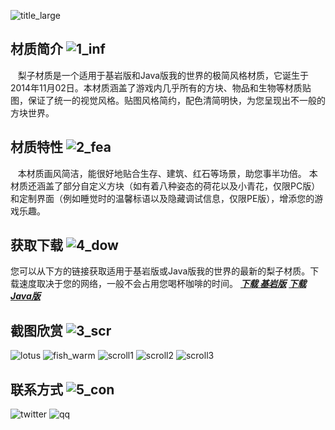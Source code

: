 ![title_large](https://ooo.0o0.ooo/2018/04/15/5ad347e900ee4.png)
## 材质简介 ![1_inf](https://ooo.0o0.ooo/2018/04/15/5ad356c68a689.png)
    梨子材质是一个适用于基岩版和Java版我的世界的极简风格材质，它诞生于2014年11月02日。本材质涵盖了游戏内几乎所有的方块、物品和生物等材质贴图，保证了统一的视觉风格。贴图风格简约，配色清简明快，为您呈现出不一般的方块世界。
## 材质特性 ![2_fea](https://ooo.0o0.ooo/2018/04/15/5ad356d28e7e4.png)
    本材质画风简洁，能很好地贴合生存、建筑、红石等场景，助您事半功倍。
    本材质还涵盖了部分自定义方块（如有着八种姿态的荷花以及小青花，仅限PC版）和定制界面（例如睡觉时的温馨标语以及隐藏调试信息，仅限PE版），增添您的游戏乐趣。
    
## 获取下载 ![4_dow](https://ooo.0o0.ooo/2018/04/15/5ad356daadd7b.png)
您可以从下方的链接获取适用于基岩版或Java版我的世界的最新的梨子材质。下载速度取决于您的网络，一般不会占用您喝杯咖啡的时间。
[_**下载 基岩版**_](https://pan.baidu.com/s/1CS69yjK4pDTydHXQMo1CAg)
[_**下载 Java版**_](https://pan.baidu.com/s/1mF-RPnOMnP3PLofEcmbM9g)

## 截图欣赏 ![3_scr](https://ooo.0o0.ooo/2018/04/15/5ad356e2418e9.png)
![lotus](https://ooo.0o0.ooo/2018/04/15/5ad347677c7c7.png)
![fish_warm](https://ooo.0o0.ooo/2018/04/15/5ad3478aad5a2.png)
![scroll1](https://ooo.0o0.ooo/2018/04/15/5ad3481429b8d.png)
![scroll2](https://ooo.0o0.ooo/2018/04/15/5ad3482c14db9.png)
![scroll3](https://ooo.0o0.ooo/2018/04/15/5ad3484134480.png)

## 联系方式 ![5_con](https://ooo.0o0.ooo/2018/04/15/5ad356e93e3e3.png)
![twitter](https://ooo.0o0.ooo/2018/04/15/5ad3531a48784.png)
![qq](https://ooo.0o0.ooo/2018/04/15/5ad353238bf7b.png)
